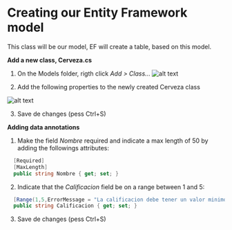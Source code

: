 # Creating our Entity Framework model

This class will be our model, EF will create a table, based on this model.

**Add a new class, Cerveza.cs**

1. On the Models folder, rigth click *Add > Class...*
![alt text][add]

[add]:https://github.com/yeseniamolinab/mvc5-introduction/blob/master/add-class.png

2. Add the following properties to the newly created Cerveza class

![alt text][logo]

[logo]:https://github.com/yeseniamolinab/mvc5-introduction/blob/master/cerveza-class.png

3. Save de changes (pess Ctrl+S)


**Adding data annotations**

1. Make the field *Nombre* required and indicate a max length of 50 by adding the followings attributes:
```csharp
  [Required]
  [MaxLength]
  public string Nombre { get; set; }

```
2. Indicate that the *Calificacion* field be on a range between 1 and 5:
```csharp
  [Range(1,5,ErrorMessage = "La calificacion debe tener un valor minimo de 1 y un maximo de 5")]
  public string Calificacion { get; set; }

```
3. Save de changes (pess Ctrl+S)
